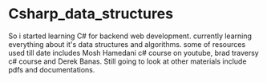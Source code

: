 # Csharp_data_structures
So i started learning C# for backend web development. currently learning everything about it's data structures and algorithms. some of resources used till date includes Mosh Hamedani c# course on youtube, brad traversy c# course and Derek Banas. 
Still going to look at other materials include pdfs and documentations.
